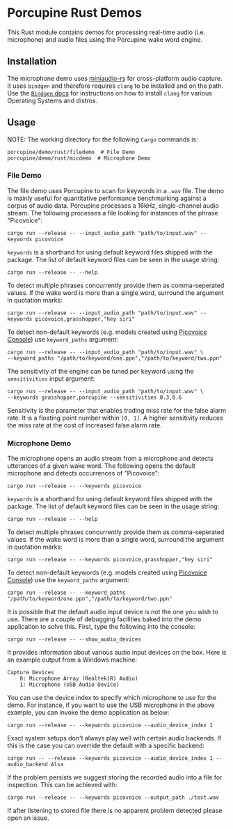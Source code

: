 # Porcupine Rust Demos

This Rust module contains demos for processing real-time audio (i.e. microphone) and audio files using the Porcupine wake word engine.

## Installation

The microphone demo uses [miniaudio-rs](https://github.com/ExPixel/miniaudio-rs) for cross-platform audio capture.
It uses `bindgen` and therefore requires `clang` to be installed and on the path.
Use the [`Bindgen` docs](https://rust-lang.github.io/rust-bindgen/requirements.html) for instructions on how to install `clang` for various Operating Systems and distros.

## Usage

NOTE: The working directory for the following `Cargo` commands is:

```console
porcupine/demo/rust/filedemo  # File Demo
porcupine/demo/rust/micdemo  # Microphone Demo
```

### File Demo

The file demo uses Porcupine to scan for keywords in a `.wav` file.
The demo is mainly useful for quantitative performance benchmarking against a corpus of audio data.
Porcupine processes a 16kHz, single-channel audio stream.
The following processes a file looking for instances of the phrase "Picovoice":

```console
cargo run --release -- --input_audio_path "path/to/input.wav" --keywords picovoice
```

`keywords` is a shorthand for using default keyword files shipped with the package. The list of default keyword files
can be seen in the usage string:

```console
cargo run --release -- --help
```

To detect multiple phrases concurrently provide them as comma-seperated values.
If the wake word is more than a single word, surround the argument in quotation marks:

```console
cargo run --release -- --input_audio_path "path/to/input.wav" --keywords picovoice,grasshopper,"hey siri"
```

To detect non-default keywords (e.g. models created using [Picovoice Console](https://picovoice.ai/console/))
use `keyword_paths` argument:

```console
cargo run --release -- --input_audio_path "path/to/input.wav" \
--keyword_paths "/path/to/keyword/one.ppn","/path/to/keyword/two.ppn"
```

The sensitivity of the engine can be tuned per keyword using the `sensitivities` input argument:

```console
cargo run --release -- --input_audio_path "path/to/input.wav" \
--keywords grasshopper,porcupine --sensitivities 0.3,0.6
```

Sensitivity is the parameter that enables trading miss rate for the false alarm rate.
It is a floating point number within `[0, 1]`.
A higher sensitivity reduces the miss rate at the cost of increased false alarm rate.

### Microphone Demo

The microphone opens an audio stream from a microphone and detects utterances of a given wake word.
The following opens the default microphone and detects occurrences of "Picovoice":

```console
cargo run --release -- --keywords picovoice
```

`keywords` is a shorthand for using default keyword files shipped with the package.
The list of default keyword files can be seen in the usage string:

```console
cargo run --release -- --help
```

To detect multiple phrases concurrently provide them as comma-seperated values.
If the wake word is more than a single word, surround the argument in quotation marks:

```console
cargo run --release -- --keywords picovoice,grasshopper,"hey siri"
```

To detect non-default keywords (e.g. models created using [Picovoice Console](https://picovoice.ai/console/))
use the `keyword_paths` argument:

```console
cargo run --release -- --keyword_paths "/path/to/keyword/one.ppn","/path/to/keyword/two.ppn"
```

It is possible that the default audio input device is not the one you wish to use.
There are a couple of debugging facilities baked into the demo application to solve this.
First, type the following into the console:

```console
cargo run --release -- --show_audio_devices
```

It provides information about various audio input devices on the box.
Here is an example output from a Windows machine:

```console
Capture Devices
    0: Microphone Array (Realtek(R) Audio)
    1: Microphone (USB Audio Device)
``` 

You can use the device index to specify which microphone to use for the demo.
For instance, if you want to use the USB microphone in the above example, you can invoke the demo application as below:

```console
cargo run --release -- --keywords picovoice --audio_device_index 1
```

Exact system setups don't always play well with certain audio backends.
If this is the case you can override the default with a specific backend:

```console
cargo run -- --release --keywords picovoice --audio_device_index 1 --audio_backend Alsa
```

If the problem persists we suggest storing the recorded audio into a file for inspection.
This can be achieved with:

```console
cargo run --release -- --keywords picovoice --output_path ./test.wav
```

If after listening to stored file there is no apparent problem detected please open an issue.
